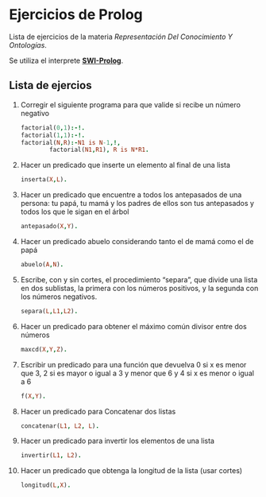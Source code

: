# Ejercicios de Prolog

Lista de ejercicios de la materia *Representación Del Conocimiento Y Ontologías*.

Se utiliza el interprete [**SWI-Prolog**](https://www.swi-prolog.org/).

## Lista de ejercios

1. Corregir el siguiente programa para que valide si recibe un número negativo

    ```prolog
    factorial(0,1):-!.
    factorial(1,1):-!.
    factorial(N,R):-N1 is N-1,!, 
            factorial(N1,R1), R is N*R1.
    ```

2. Hacer un predicado que inserte un elemento al final de una lista
   
    ```prolog
    inserta(X,L).
    ```

3. Hacer un predicado que encuentre a todos los antepasados de una persona: tu papá, tu mamá y los padres de ellos son tus antepasados y todos los que le sigan en el árbol

    ```prolog
    antepasado(X,Y).
    ```

4. Hacer un predicado abuelo considerando tanto el de mamá como el de papá

    ```prolog
    abuelo(A,N).
    ```

5.  Escribe, con y sin cortes, el procedimiento “separa”, que divide una lista en dos sublistas, la primera con los números positivos, y la segunda con los números negativos.
  
    ```prolog
    separa(L,L1,L2).
    ```

6. Hacer un predicado para obtener el máximo común divisor entre dos números

    ```prolog
    maxcd(X,Y,Z).
    ```

7. Escribir un predicado para una función que devuelva 0 si x es menor que 3, 2 si es mayor o igual a 3 y menor que 6 y 4 si x es menor o igual a 6

    ```prolog
    f(X,Y).
    ```


8. Hacer un predicado para Concatenar dos listas

    ```prolog
    concatenar(L1, L2, L).
    ```

9. Hacer un predicado para invertir los elementos de una lista

    ```prolog
    invertir(L1, L2).
    ```

10. Hacer un predicado que obtenga la longitud de la lista (usar cortes)

    ```prolog
    longitud(L,X).
    ```